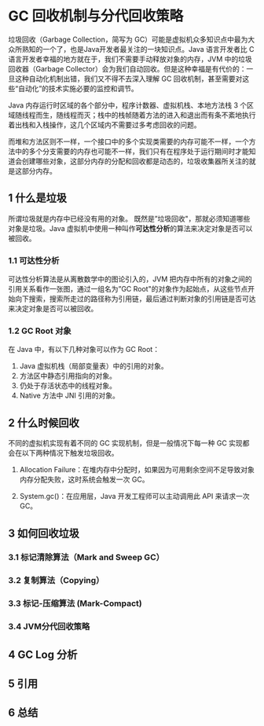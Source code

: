# GC 回收机制与分代回收策略

垃圾回收（Garbage Collection，简写为 GC）可能是虚拟机众多知识点中最为大众所熟知的一个了，也是Java开发者最关注的一块知识点。Java 语言开发者比 C 语言开发者幸福的地方就在于，我们不需要手动释放对象的内存，JVM 中的垃圾回收器（Garbage Collector）会为我们自动回收。但是这种幸福是有代价的：一旦这种自动化机制出错，我们又不得不去深入理解 GC 回收机制，甚至需要对这些“自动化”的技术实施必要的监控和调节。

 Java 内存运行时区域的各个部分中，程序计数器、虚拟机栈、本地方法栈 3 个区域随线程而生，随线程而灭；栈中的栈帧随着方法的进入和退出而有条不紊地执行着出栈和入栈操作，这几个区域内不需要过多考虑回收的问题。

 而堆和方法区则不一样，一个接口中的多个实现类需要的内存可能不一样，一个方法中的多个分支需要的内存也可能不一样，我们只有在程序处于运行期间时才能知道会创建哪些对象，这部分内存的分配和回收都是动态的，垃圾收集器所关注的就是这部分内存。

## 1 什么是垃圾

所谓垃圾就是内存中已经没有用的对象。 既然是”垃圾回收"，那就必须知道哪些对象是垃圾。Java 虚拟机中使用一种叫作**可达性分析**的算法来决定对象是否可以被回收。

### 1.1 可达性分析

可达性分析算法是从离散数学中的图论引入的，JVM 把内存中所有的对象之间的引用关系看作一张图，通过一组名为”GC Root"的对象作为起始点，从这些节点开始向下搜索，搜索所走过的路径称为引用链，最后通过判断对象的引用链是否可达来决定对象是否可以被回收。

### 1.2 GC Root 对象

在 Java 中，有以下几种对象可以作为 GC Root：

1. Java 虚拟机栈（局部变量表）中的引用的对象。
2. 方法区中静态引用指向的对象。
3. 仍处于存活状态中的线程对象。
4. Native 方法中 JNI 引用的对象。

## 2 什么时候回收

不同的虚拟机实现有着不同的 GC 实现机制，但是一般情况下每一种 GC 实现都会在以下两种情况下触发垃圾回收。

1. Allocation Failure：在堆内存中分配时，如果因为可用剩余空间不足导致对象内存分配失败，这时系统会触发一次 GC。

2. System.gc()：在应用层，Java 开发工程师可以主动调用此 API 来请求一次 GC。

## 3 如何回收垃圾

### 3.1 标记清除算法（Mark and Sweep GC）

### 3.2 复制算法（Copying）

### 3.3 标记-压缩算法 (Mark-Compact)

### 3.4 JVM分代回收策略

## 4 GC Log 分析

## 5 引用

## 6 总结
